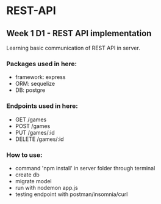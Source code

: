 # REST-API

## Week 1 D1 - REST API implementation

Learning basic communication of REST API in server.

### Packages used in here: 

- framework: express
- ORM: sequelize
- DB: postgre

### Endpoints used in here:

- GET /games
- POST /games
- PUT /games/:id
- DELETE /games/:id

### How to use:

- command 'npm install' in server folder through terminal
- create db
- migrate model
- run with nodemon app.js
- testing endpoint with postman/insomnia/curl
